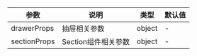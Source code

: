 | 参数 | 说明 | 类型 | 默认值 |
| -- | -- | -- | -- |
| drawerProps | 抽屉相关参数 | object | - |
| sectionProps | Section组件相关参数 | object | - |
